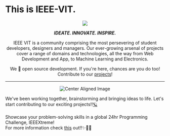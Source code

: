 
# This is IEEE-VIT.



<p align="center">
  <img src="https://github.com/IEEE-VIT/.github/blob/Feb22/profile/IEEE%20Space.png">
</p>

<p align="center">
<b><i>IDEATE. INNOVATE. INSPIRE.</i></b>
</p>

<p align="center">
IEEE VIT is a community comprising the most persevering of student developers, designers and managers. Our ever-growing arsenal of projects cover a range of domains and technologies, all the way from Web Development and App, to Machine Learning and Electronics. 
</p>
<p align="center">
We 💙 open source development. If you're here, chances are you do too! Contribute to our <a href="https://github.com/orgs/IEEE-VIT/repositories">projects</a>!
</p>

-----------------------------------------------------------------

<p align="center">
  <img src="https://media.giphy.com/media/v1.Y2lkPTc5MGI3NjExYm9odzU4NTlib2x5cHA0bWEwcXJ6M3Fxano5OXd4eDVyZ2dxem5tYyZlcD12MV9pbnRlcm5hbF9naWZfYnlfaWQmY3Q9Zw/AC4ncZp0zV7seSfU9y/giphy.gif" alt="Center Aligned Image" />
</p>


We've been working together, brainstorming and bringing ideas to life. Let's start contributing to our exciting projects!!<a href="https://youtu.be/nn_0zPAfyo8">🪐</a>
<br><br>
Showcase your problem-solving skills in a global 24hr Programming Challenge, IEEEXtreme!
<br>
For more information check <a href="https://ieeextreme.org/">this</a> out!!✨🧑‍🚀

<p align="center">

</p>

